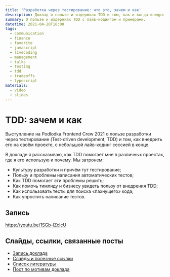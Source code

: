 ```yaml
---
title: 'Разработка через тестирование: что это, зачем и как'
description: Доклад о пользе и издержках TDD и том, как и когда внедрять его на своём проекте, с небольшой лайв-кодинг сессией в конце.
summary: О пользе и издержках TDD с лайв-кодингом и примерами.
datetime: 2021-04-20T18:00
tags:
  - communication
  - finance
  - favorite
  - javascript
  - livecoding
  - management
  - talks
  - testing
  - tdd
  - tradeoffs
  - typescript
materials:
  - video
  - slides
---
```


# TDD: зачем и как

Выступление на Podlodka Frontend Crew 2021 о пользе разработки через тестирование (Test-driven development, TDD) и том, как внедрить его на своём проекте, с небольшой лайв-кодинг сессией в конце.

В докладе я рассказываю, как TDD помогает мне в различных проектах, где я его использую и почему. Мы затронем:

- Культуру разработки и причём тут тестирование;
- Пользу и проблемы написания автоматических тестов;
- Как TDD помогает эти проблемы решить;
- Как помочь тимлиду и бизнесу увидеть пользу от внедрения TDD;
- Как использовать тесты для поиска «пахнущего» кода;
- Как упростить написание тестов.

## Запись

<YouTube caption="Запись доклада на YouTube" src="https://www.youtube.com/embed/1SGb-lZclcU">https://youtu.be/1SGb-lZclcU</YouTube>

## Слайды, ссылки, связанные посты

- [Запись доклада](https://youtu.be/1SGb-lZclcU)
- [Слайды и полезные ссылки](https://bespoyasov.ru/slides/tdd-what-how-and-why/)
- [Список литературы](https://www.notion.so/TDD-2a410e5c0aa1448f8c144ca1e679beef)
- [Пост по мотивам доклада](/blog/tdd-what-how-and-why)
